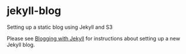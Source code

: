 jekyll-blog
===========

Setting up a static blog using Jekyll and S3

Please see [Blogging with Jekyll](http://blog.kleebtronics.com/blog/2013/01/blogging-with-jekyll/) for instructions about setting up a new Jekyll blog.
